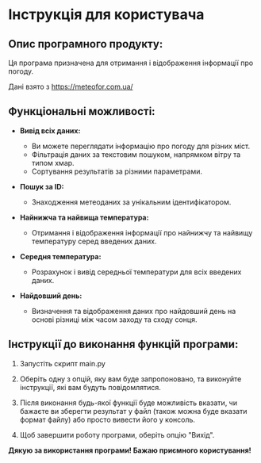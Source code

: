 # Інструкція для користувача

## Опис програмного продукту:

Ця програма призначена для отримання і відображення інформації про погоду.

Дані взято з https://meteofor.com.ua/

## Функціональні можливості:

- **Вивід всіх даних:**

  - Ви можете переглядати інформацію про погоду для різних міст.
  - Фільтрація даних за текстовим пошуком, напрямком вітру та типом хмар.
  - Сортування результатів за різними параметрами.

- **Пошук за ID:**

  - Знаходження метеоданих за унікальним ідентифікатором.

- **Найнижча та найвища температура:**

  - Отримання і відображення інформації про найнижчу та найвищу температуру серед введених даних.

- **Середня температура:**

  - Розрахунок і вивід середньої температури для всіх введених даних.

- **Найдовший день:**
  - Визначення та відображення даних про найдовший день на основі різниці між часом заходу та сходу сонця.

## Інструкції до виконання функцій програми:

1. Запустіть скрипт main.py

2. Оберіть одну з опцій, яку вам буде запропоновано, та виконуйте інструкції, які вам будуть повідомлятися.

3. Після виконання будь-якої функції буде можливість вказати, чи бажаєте ви зберегти результат у файл (також можна буде вказати формат файлу) або просто вивести його у консоль.

4. Щоб завершити роботу програми, оберіть опцію "Вихід".

**Дякую за використання програми! Бажаю приємного користування!**
